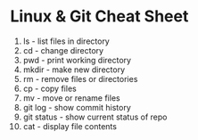 # Linux & Git Cheat Sheet
1. ls - list files in directory
2. cd - change directory
3. pwd - print working directory
4. mkdir - make new directory
5. rm - remove files or directories
6. cp - copy files
7. mv - move or rename files
8. git log - show commit history
9. git status - show current status of repo
10. cat - display file contents
